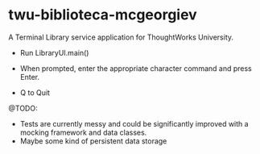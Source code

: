 # twu-biblioteca-mcgeorgiev

A Terminal Library service application for ThoughtWorks University.

- Run LibraryUI.main()

- When prompted, enter the appropriate character command and press Enter.

- Q to Quit

@TODO: 
- Tests are currently messy and could be significantly improved with a mocking framework and data classes.
- Maybe some kind of persistent data storage





